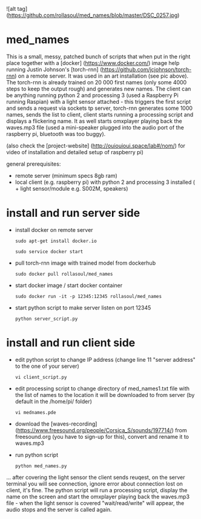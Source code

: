 

![alt tag] (https://github.com/rollasoul/med_names/blob/master/DSC_0257.jpg)


# med_names

This is a small, messy, patched bunch of scripts that when put in the right place together with a [docker] (https://www.docker.com/) image help running Justin Johnson's [torch-rnn] (https://github.com/jcjohnson/torch-rnn) on a remote server. It was used in an art installation (see pic above). The torch-rnn is already trained on 20 000 first names (only some 4000 steps to keep the output rough) and generates new names. The client can be anything running python 2 and processing 3 (used a Raspberry Pi running Raspian) with a light sensor attached - this triggers the first script and sends a request via sockets tp server, torch-rnn generates some 1000 names, sends the list to client, client starts running a processing script and displays a flickering name. It as well starts omxplayer playing back the waves.mp3 file (used a mini-speaker plugged into the audio port of the raspberry pi, bluetooth was too buggy). 

(also check the [project-website] (http://ouiouioui.space/lab#/nom/) for video of installation and detailed setup of raspberry pi)

general prerequisites:

- remote server (minimum specs 8gb ram)
- local client (e.g. raspberry pi) with python 2 and processing 3 installed
  ( + light sensor/module e.g. S002M, speakers)

# install and run server side


- install docker on remote server
  ```
  sudo apt-get install docker.io
  
  sudo service docker start
  ```
  
- pull torch-rnn image with trained model from dockerhub
  ```
  sudo docker pull rollasoul/med_names
  ```

- start docker image / start docker container
  ```
  sudo docker run -it -p 12345:12345 rollasoul/med_names
  ```

- start python script to make server listen on port 12345
  ```
  python server_script.py
  ```
  
# install and run client side

- edit python script to change IP address (change line 11 "server address" to the one of your server)
  
  ```
  vi client_script.py
  ```
- edit processing script to change directory of med_names1.txt file with the list of names to the location it will be           downloaded to from server (by default in the /home/pi/ folder)
  
  ```
  vi mednames.pde
  ```
- download the [waves-recording] (https://www.freesound.org/people/Corsica_S/sounds/197714/) from freesound.org (you have to sign-up for this), convert and rename it to waves.mp3

- run python script
  ```
  python med_names.py
  ```
  
... after covering the light sensor the client sends reuqest, on the server terminal you will see connection, ignore error about connection lost on client, it's fine. 
The python script will run a processing script, display the name on the screen and start the omxplayer playing back the waves.mp3 file - when the light sensor is covered "wait/read/write" will appear, the audio stops and the server is called again.
  
  
